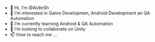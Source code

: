 - 👋 Hi, I’m @AidinSh
- 👀 I’m interested in Game Developmen, Android Development an QA Automation
- 🌱 I’m currently learning Android & QA Automation
- 💞️ I’m looking to collaborate on Unity
- 📫 How to reach me ...

<!---
AidinSh/AidinSh is a ✨ special ✨ repository because its `README.md` (this file) appears on your GitHub profile.
You can click the Preview link to take a look at your changes.
--->
